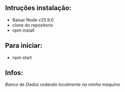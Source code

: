 ## Intruções instalação:

- Baixar Node v20.9.0
- clone do repositorio
- npm install

## Para iniciar:

- npm start

## Infos:

*Banco de Dados rodando localmente na minha maquina*